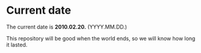 # Current date

The current date is **2010.02.20.** (YYYY.MM.DD.)

This repository will be good when the world ends, so we will know how long it lasted.